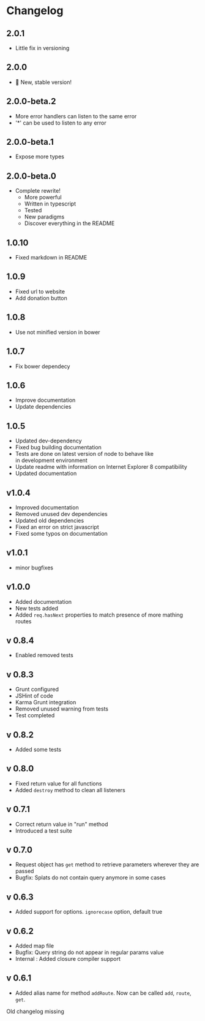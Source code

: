 # Changelog

## 2.0.1
  - Little fix in versioning

## 2.0.0

  - 🎉 New, stable version!

## 2.0.0-beta.2

  - More error handlers can listen to the same error
  - '*' can be used to listen to any error

## 2.0.0-beta.1

  - Expose more types

## 2.0.0-beta.0

- Complete rewrite! 
  - More powerful
  - Written in typescript
  - Tested
  - New paradigms
  - Discover everything in the README


## 1.0.10

- Fixed markdown in README

## 1.0.9

- Fixed url to website
- Add donation button

## 1.0.8

- Use not minified version in bower

## 1.0.7

- Fix bower dependecy

## 1.0.6

- Improve documentation
- Update dependencies

## 1.0.5

- Updated dev-dependency
- Fixed bug building documentation
- Tests are done on latest version of node to behave like    
  in development environment
- Update readme with information on Internet Explorer 8 compatibility
- Updated documentation

## v1.0.4

- Improved documentation
- Removed unused dev dependencies
- Updated old dependencies
- Fixed an error on strict javascript
- Fixed some typos on documentation

## v1.0.1
- minor bugfixes

## v1.0.0
- Added documentation
- New tests added
- Added `req.hasNext` properties to match presence of more mathing routes


## v 0.8.4
- Enabled removed tests

## v 0.8.3
- Grunt configured
- JSHint of code
- Karma Grunt integration
- Removed unused warning from tests
- Test completed

## v 0.8.2
- Added some tests

## v 0.8.0
- Fixed return value for all functions
- Added `destroy` method to clean all listeners

## v 0.7.1
- Correct return value in "run" method
- Introduced a test suite

## v 0.7.0
- Request object has `get` method to retrieve parameters wherever they are passed
- Bugfix: Splats do not contain query anymore in some cases


## v 0.6.3
- Added support for options. `ignorecase` option, default true

## v 0.6.2
- Added map file
- Bugfix: Query string do not appear in regular params value
- Internal : Added closure compiler support

## v 0.6.1
- Added alias name for method `addRoute`. Now can be called `add`, `route`, `get`.

Old changelog missing
